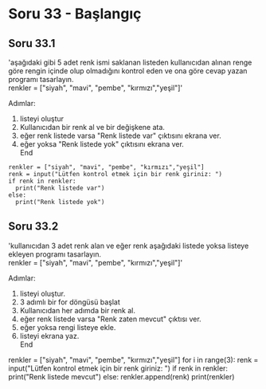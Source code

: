 # Soru 33 - Başlangıç



## Soru 33.1

'aşağıdaki gibi 5 adet renk ismi saklanan listeden kullanıcıdan alınan renge göre rengin içinde olup olmadığını kontrol eden ve ona göre cevap yazan programı tasarlayın. <br>
renkler = ["siyah", "mavi", "pembe", "kırmızı","yeşil"]'


Adımlar:
1. listeyi oluştur
2. Kullanıcıdan bir renk al ve bir değişkene ata.
3. eğer renk listede varsa "Renk listede var" çıktısını ekrana ver.
4. eğer yoksa "Renk listede yok" çıktısını ekrana ver. <br>
End

```
renkler = ["siyah", "mavi", "pembe", "kırmızı","yeşil"]
renk = input("Lütfen kontrol etmek için bir renk giriniz: ")
if renk in renkler:
  print("Renk listede var")
else:
  print("Renk listede yok")
```

## Soru 33.2

'kullanıcıdan 3 adet renk alan ve eğer renk aşağıdaki listede yoksa listeye ekleyen programı tasarlayın. <br>
renkler = ["siyah", "mavi", "pembe", "kırmızı","yeşil"]'

Adımlar:
1. listeyi oluştur.
2. 3 adımlı bir for döngüsü başlat
3. Kullanıcıdan her adımda bir renk al.
4. eğer renk listede varsa "Renk zaten mevcut" çıktısı ver.
5. eğer yoksa rengi listeye ekle.
6. listeyi ekrana yaz. <br>
End


renkler = ["siyah", "mavi", "pembe", "kırmızı","yeşil"]
for i in range(3):
  renk = input("Lütfen kontrol etmek için bir renk giriniz: ")
  if renk in renkler:
    print("Renk listede mevcut")
  else:
    renkler.append(renk)
print(renkler)
```
